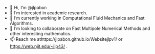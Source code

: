 - 👋 Hi, I’m @jlpabon
- 👀 I’m interested in academic research.
- 🌱 I’m currently working in Computational Fluid Mechanics and Fast Algorithms.
- 💞️ I’m looking to collaborate on Fast Multipole Numerical Methods and other interesting mathematics.
- 📫 Reach me athttps://jlpabon.github.io/Websitejlpv1/ or https://web.njit.edu/~jlp43/ .

<!---
jlpabon/jlpabon is a ✨ special ✨ repository because its `README.md` (this file) appears on your GitHub profile.
You can click the Preview link to take a look at your changes.
--->
